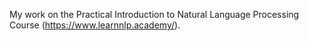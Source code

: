 
My work on the Practical Introduction to Natural Language Processing Course (<https://www.learnnlp.academy/>).